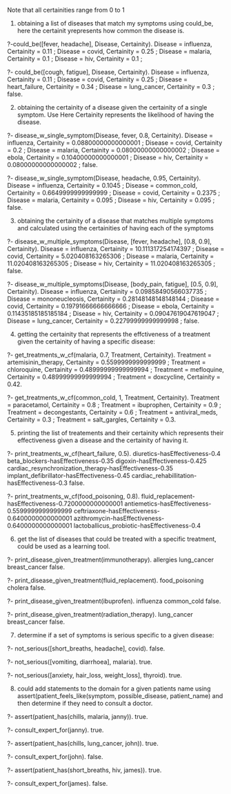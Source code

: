 Note that all certainities range from 0 to 1
1. obtaining a list of diseases that match my symptoms using could_be,
here the certainit yrepresents how common the disease is.


?-could_be([fever, headache], Disease, Certainity).
Disease = influenza,
Certainity = 0.11 ;
Disease = covid,
Certainity = 0.25 ;
Disease = malaria,
Certainity = 0.1 ;
Disease = hiv,
Certainity = 0.1 ;

?- could_be([cough, fatigue], Disease, Certainity).
Disease = influenza,
Certainity = 0.11 ;
Disease = covid,
Certainity = 0.25 ;
Disease = heart_failure,
Certainity = 0.34 ;
Disease = lung_cancer,
Certainity = 0.3 ;
false.

2. obtaining the certainity of a disease given the certainity of a
single symptom. Use Here Certainity represents the likelihood of having
the disease.

?- disease_w_single_symptom(Disease, fever, 0.8, Certainity).
Disease = influenza,
Certainity = 0.08800000000000001 ;
Disease = covid,
Certainity = 0.2 ;
Disease = malaria,
Certainity = 0.08000000000000002 ;
Disease = ebola,
Certainity = 0.10400000000000001 ;
Disease = hiv,
Certainity = 0.08000000000000002 ;
false.

?- disease_w_single_symptom(Disease, headache, 0.95, Certainity).
Disease = influenza,
Certainity = 0.1045 ;
Disease = common_cold,
Certainity = 0.6649999999999999 ;
Disease = covid,
Certainity = 0.2375 ;
Disease = malaria,
Certainity = 0.095 ;
Disease = hiv,
Certainity = 0.095 ;
false.

3. obtaining the certainity of a disease that matches multiple
symptoms and calculated using the certainities of having each of the
symptoms

?- disease_w_multiple_symptoms(Disease, [fever, headache], [0.8, 0.9], Certainity).
Disease = influenza,
Certainity = 10.111317254174397 ;
Disease = covid,
Certainity = 5.020408163265306 ;
Disease = malaria,
Certainity = 11.020408163265305 ;
Disease = hiv,
Certainity = 11.020408163265305 ;
false.

?- disease_w_multiple_symptoms(Disease, [body_pain, fatigue], [0.5, 0.9], Certainity).
Disease = influenza,
Certainity = 0.09858490566037735 ;
Disease = mononeucleosis,
Certainity = 0.28148148148148144 ;
Disease = covid,
Certainity = 0.19791666666666666 ;
Disease = ebola,
Certainity = 0.11435185185185184 ;
Disease = hiv,
Certainity = 0.09047619047619047 ;
Disease = lung_cancer,
Certainity = 0.22799999999999998 ;
false.


4. getting the certainity that represents the effctiveness of a
treatment given the certainity of having a specific disease:

?- get_treatments_w_cf(malaria, 0.7, Treatment, Certainity).
Treatment = artemisinin_therapy,
Certainity = 0.5599999999999999 ;
Treatment = chloroquine,
Certainity = 0.48999999999999994 ;
Treatment = mefloquine,
Certainity = 0.48999999999999994 ;
Treatment = doxcycline,
Certainity = 0.42.

?- get_treatments_w_cf(common_cold, 1, Treatment, Certainity).
Treatment = paracetamol,
Certainity = 0.8 ;
Treatment = ibuprophen,
Certainity = 0.9 ;
Treatment = decongestants,
Certainity = 0.6 ;
Treatment = antiviral_meds,
Certainity = 0.3 ;
Treatment = salt_gargles,
Certainity = 0.3.

5. printing the list of treatements and their certainity which
represents their effectiveness given a disease and the certainity of
having it.

?- print_treatments_w_cf(heart_failure, 0.5).
diuretics-hasEffectiveness-0.4
beta_blockers-hasEffectiveness-0.35
digoxin-hasEffectiveness-0.425
cardiac_resynchronization_therapy-hasEffectiveness-0.35
implant_defibrillator-hasEffectiveness-0.45
cardiac_rehabillitation-hasEffectiveness-0.3
false.


?- print_treatments_w_cf(food_poisoning, 0.8).
fluid_replacement-hasEffectiveness-0.7200000000000001
antiemetics-hasEffectiveness-0.5599999999999999
ceftriaxone-hasEffectiveness-0.6400000000000001
azithromycin-hasEffectiveness-0.6400000000000001
lactoballicus_probiotic-hasEffectiveness-0.4

6. get the list of diseases that could be treated with a specific
treatment, could be used as a learning tool.

?- print_disease_given_treatment(immunotherapy).
allergies
lung_cancer
breast_cancer
false.

?- print_disease_given_treatment(fluid_replacement).
food_poisoning
cholera
false.

?- print_disease_given_treatment(ibuprofen).
influenza
common_cold
false.

?- print_disease_given_treatment(radiation_therapy).
lung_cancer
breast_cancer
false.

7. determine if a set of symptoms is serious specific to a given
disease:

?- not_serious([short_breaths, headache], covid).
false.

?- not_serious([vomiting, diarrhoea], malaria).
true.

?- not_serious([anxiety, hair_loss, weight_loss], thyroid).
true.

8. could add statements to the domain for a given patients name using
assert(patient_feels_like(symptom, possible_disease, patient_name)
and then determine if they need to consult a doctor.

?-  assert(patient_has(chills, malaria, janny)).
true.

?- consult_expert_for(janny).
true.

?- assert(patient_has(chills, lung_cancer, john)).
true.

?- consult_expert_for(john).
false.

?- assert(patient_has(short_breaths, hiv, james)).
true.

?- consult_expert_for(james).
false.
